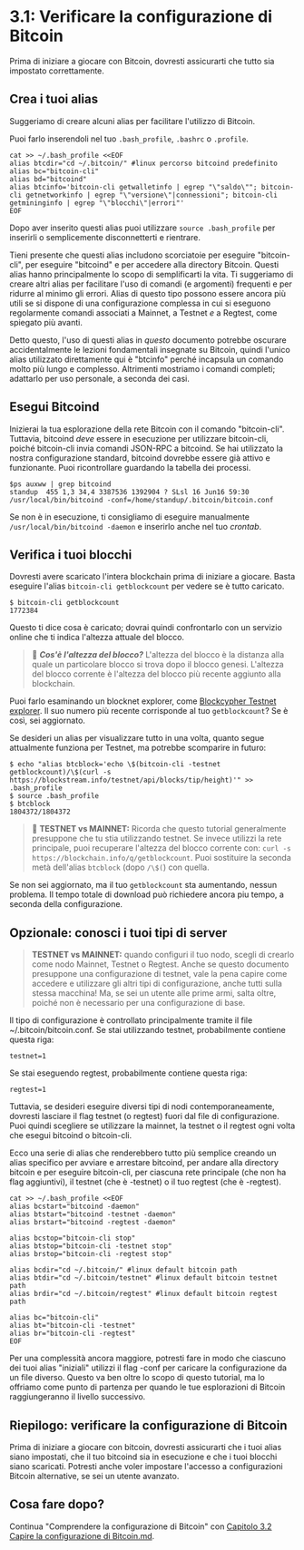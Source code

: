 # 3.1: Verificare la configurazione di Bitcoin

Prima di iniziare a giocare con Bitcoin, dovresti assicurarti che tutto sia impostato correttamente.

## Crea i tuoi alias

Suggeriamo di creare alcuni alias per facilitare l'utilizzo di Bitcoin.

Puoi farlo inserendoli nel tuo `.bash_profile`, `.bashrc` o `.profile`.
```
cat >> ~/.bash_profile <<EOF
alias btcdir="cd ~/.bitcoin/" #linux percorso bitcoind predefinito
alias bc="bitcoin-cli"
alias bd="bitcoind"
alias btcinfo='bitcoin-cli getwalletinfo | egrep "\"saldo\""; bitcoin-cli getnetworkinfo | egrep "\"versione\"|connessioni"; bitcoin-cli getmininginfo | egrep "\"blocchi\"|errori"'
EOF
```
Dopo aver inserito questi alias puoi utilizzare `source .bash_profile` per inserirli o semplicemente disconnetterti e rientrare.

Tieni presente che questi alias includono scorciatoie per eseguire "bitcoin-cli", per eseguire "bitcoind" e per accedere alla directory Bitcoin. Questi alias hanno principalmente lo scopo di semplificarti la vita. Ti suggeriamo di creare altri alias per facilitare l'uso di comandi (e argomenti) frequenti e per ridurre al minimo gli errori. Alias ​​di questo tipo possono essere ancora più utili se si dispone di una configurazione complessa in cui si eseguono regolarmente comandi associati a Mainnet, a Testnet _e_ a Regtest, come spiegato più avanti.

Detto questo, l'uso di questi alias in _questo_ documento potrebbe oscurare accidentalmente le lezioni fondamentali insegnate su Bitcoin, quindi l'unico alias utilizzato direttamente qui è "btcinfo" perché incapsula un comando molto più lungo e complesso. Altrimenti mostriamo i comandi completi; adattarlo per uso personale, a seconda dei casi.

## Esegui Bitcoind

Inizierai la tua esplorazione della rete Bitcoin con il comando "bitcoin-cli". Tuttavia, bitcoind _deve_ essere in esecuzione per utilizzare bitcoin-cli, poiché bitcoin-cli invia comandi JSON-RPC a bitcoind. Se hai utilizzato la nostra configurazione standard, bitcoind dovrebbe essere già attivo e funzionante. Puoi ricontrollare guardando la tabella dei processi.

```
$ps auxww | grep bitcoind
standup  455 1,3 34,4 3387536 1392904 ? SLsl 16 Jun16 59:30 /usr/local/bin/bitcoind -conf=/home/standup/.bitcoin/bitcoin.conf
```

Se non è in esecuzione, ti consigliamo di eseguire manualmente `/usr/local/bin/bitcoind -daemon` e inserirlo anche nel tuo _crontab_.

## Verifica i tuoi blocchi

Dovresti avere scaricato l'intera blockchain prima di iniziare a giocare. Basta eseguire l'alias `bitcoin-cli getblockcount` per vedere se è tutto caricato.
```
$ bitcoin-cli getblockcount
1772384
```
Questo ti dice cosa è caricato; dovrai quindi confrontarlo con un servizio online che ti indica l'altezza attuale del blocco.

> :book: ***Cos'è l'altezza del blocco?*** L'altezza del blocco è la distanza alla quale un particolare blocco si trova dopo il blocco genesi. L'altezza del blocco corrente è l'altezza del blocco più recente aggiunto alla blockchain.

Puoi farlo esaminando un blocknet explorer, come [Blockcypher Testnet explorer](https://live.blockcypher.com/btc-testnet/). Il suo numero più recente corrisponde al tuo `getblockcount`? Se è così, sei aggiornato.

Se desideri un alias per visualizzare tutto in una volta, quanto segue attualmente funziona per Testnet, ma potrebbe scomparire in futuro:

```
$ echo "alias btcblock='echo \$(bitcoin-cli -testnet getblockcount)/\$(curl -s https://blockstream.info/testnet/api/blocks/tip/height)'" >> .bash_profile
$ source .bash_profile 
$ btcblock
1804372/1804372
```
> :link: **TESTNET vs MAINNET:** Ricorda che questo tutorial generalmente presuppone che tu stia utilizzando testnet. Se invece utilizzi la rete principale, puoi recuperare l'altezza del blocco corrente con: `curl -s https://blockchain.info/q/getblockcount`. Puoi sostituire la seconda metà dell'alias `btcblock` (dopo `/\$(`) con quella.

Se non sei aggiornato, ma il tuo `getblockcount` sta aumentando, nessun problema. Il tempo totale di download può richiedere ancora piu tempo, a seconda della configurazione.

## Opzionale: conosci i tuoi tipi di server

> **TESTNET vs MAINNET:** quando configuri il tuo nodo, scegli di crearlo come nodo Mainnet, Testnet o Regtest. Anche se questo documento presuppone una configurazione di testnet, vale la pena capire come accedere e utilizzare gli altri tipi di configurazione, anche tutti sulla stessa macchina! Ma, se sei un utente alle prime armi, salta oltre, poiché non è necessario per una configurazione di base.

Il tipo di configurazione è controllato principalmente tramite il file ~/.bitcoin/bitcoin.conf. Se stai utilizzando testnet, probabilmente contiene questa riga:
```
testnet=1
```
Se stai eseguendo regtest, probabilmente contiene questa riga:
```
regtest=1
```
Tuttavia, se desideri eseguire diversi tipi di nodi contemporaneamente, dovresti lasciare il flag testnet (o regtest) fuori dal file di configurazione. Puoi quindi scegliere se utilizzare la mainnet, la testnet o il regtest ogni volta che esegui bitcoind o bitcoin-cli.

Ecco una serie di alias che renderebbero tutto più semplice creando un alias specifico per avviare e arrestare bitcoind, per andare alla directory bitcoin e per eseguire bitcoin-cli, per ciascuna rete principale (che non ha flag aggiuntivi), il testnet (che è -testnet) o il tuo regtest (che è -regtest).
```
cat >> ~/.bash_profile <<EOF
alias bcstart="bitcoind -daemon"
alias btstart="bitcoind -testnet -daemon"
alias brstart="bitcoind -regtest -daemon"

alias bcstop="bitcoin-cli stop"
alias btstop="bitcoin-cli -testnet stop"
alias brstop="bitcoin-cli -regtest stop"

alias bcdir="cd ~/.bitcoin/" #linux default bitcoin path
alias btdir="cd ~/.bitcoin/testnet" #linux default bitcoin testnet path
alias brdir="cd ~/.bitcoin/regtest" #linux default bitcoin regtest path

alias bc="bitcoin-cli"
alias bt="bitcoin-cli -testnet"
alias br="bitcoin-cli -regtest"
EOF
```
Per una complessità ancora maggiore, potresti fare in modo che ciascuno dei tuoi alias "iniziali" utilizzi il flag -conf per caricare la configurazione da un file diverso. Questo va ben oltre lo scopo di questo tutorial, ma lo offriamo come punto di partenza per quando le tue esplorazioni di Bitcoin raggiungeranno il livello successivo.

## Riepilogo: verificare la configurazione di Bitcoin

Prima di iniziare a giocare con bitcoin, dovresti assicurarti che i tuoi alias siano impostati, che il tuo bitcoind sia in esecuzione e che i tuoi blocchi siano scaricati. Potresti anche voler impostare l'accesso a configurazioni Bitcoin alternative, se sei un utente avanzato.

## Cosa fare dopo?

Continua "Comprendere la configurazione di Bitcoin" con [ Capitolo 3.2 Capire la configurazione di Bitcoin.md](03_2_Capire_la_configurazione_di_Bitcoin.md).
